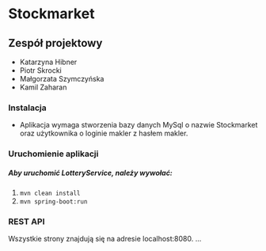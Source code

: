 # Stockmarket

## Zespół projektowy
- Katarzyna Hibner
- Piotr Skrocki
- Małgorzata Szymczyńska
- Kamil Zaharan

### Instalacja

- Aplikacja wymaga stworzenia bazy danych MySql o nazwie Stockmarket oraz użytkownika o loginie makler z hasłem makler.

### Uruchomienie aplikacji

##### Aby uruchomić LotteryService, należy wywołać:
1. `mvn clean install`
2. `mvn spring-boot:run`

### REST API

Wszystkie strony znajdują się na adresie localhost:8080.
...
